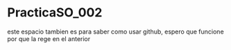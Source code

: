 # PracticaSO_002
este espacio tambien es para saber como usar github, espero que funcione por que la rege en el anterior
